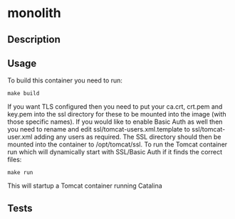 # monolith

## Description

## Usage

To build this container you need to run:

```
make build
```

If you want TLS configured then you need to put your ca.crt, crt.pem and key.pem into the ssl directory for these to be mounted into the image (with those specific names). If you would like to enable Basic Auth as well then you need to rename and edit ssl/tomcat-users.xml.template to ssl/tomcat-user.xml adding any users as required. The SSL directory should then be mounted into the container to /opt/tomcat/ssl. To run the Tomcat container run which will dynamically start with SSL/Basic Auth if it finds the correct files:

```
make run
```

This will startup a Tomcat container running Catalina


## Tests
